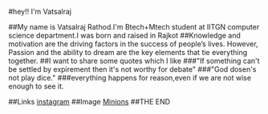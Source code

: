 #hey!! I'm Vatsalraj

##My name is Vatsalraj Rathod.I'm Btech+Mtech student at IITGN computer science department.I was born and raised in Rajkot
##Knowledge and motivation are the driving factors in the success of people’s lives. However, Passion and the ability to dream are the key elements that tie everything together.
##I want to share some quotes which I like
###"If something can't be settled by expirement then it's not worthy for debate"
###"God dosen's not play dice."
###everything happens for reason,even if we are not wise enough to see it.


##Links
[instagram](https://www.intagram.com/vats_2611)
##Image
[Minions](https://octodex.github.com/images/minion.png)
##THE END
